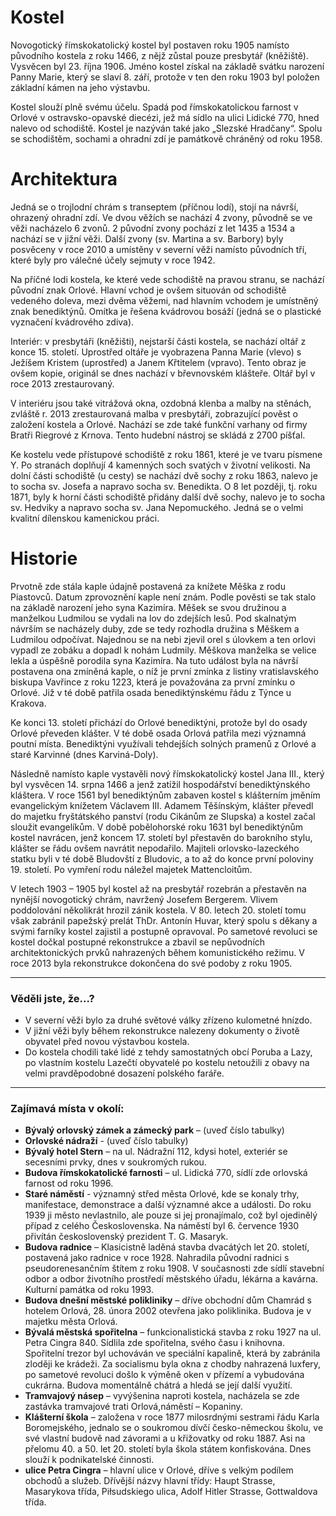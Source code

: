 # Kostel

Novogotický římskokatolický kostel byl postaven roku 1905 namísto původního kostela z roku 1466, z nějž zůstal pouze presbytář (kněžiště). Vysvěcen byl 23. října 1906. Jméno kostel získal na základě svátku narození Panny Marie, který se slaví 8. září, protože v ten den roku 1903 byl položen základní kámen na jeho výstavbu.

Kostel slouží plně svému účelu. Spadá pod římskokatolickou farnost v Orlové v ostravsko-opavské diecézi, jež má sídlo na ulici Lidické 770, hned nalevo od schodiště. Kostel je nazýván také jako „Slezské Hradčany“. Spolu se schodištěm, sochami a ohradní zdí je památkově chráněný od roku 1958.

# Architektura

Jedná se o trojlodní chrám s transeptem (příčnou lodí), stojí na návrší, ohrazený ohradní zdí. Ve dvou věžích se nachází 4 zvony, původně se ve věži nacházelo 6 zvonů. 2 původní zvony pochází z let 1435 a 1534 a nachází se v jižní věži. Další zvony (sv. Martina a sv. Barbory) byly posvěceny v roce 2010 a umístěny v severní věži namísto původních tří, které byly pro válečné účely sejmuty v roce 1942.

Na příčné lodi kostela, ke které vede schodiště na pravou stranu, se nachází původní znak Orlové. Hlavní vchod je ovšem situován od schodiště vedeného doleva, mezi dvěma věžemi, nad hlavním vchodem je umístněný znak benediktýnů. Omítka je řešena kvádrovou bosáží (jedná se o plastické vyznačení kvádrového zdiva).

Interiér: v presbytáři (kněžišti), nejstarší části kostela, se nachází oltář z konce 15. století. Uprostřed oltáře je vyobrazena Panna Marie (vlevo) s Ježíšem Kristem (uprostřed) a Janem Křtitelem (vpravo). Tento obraz je ovšem kopie, originál se dnes nachází v břevnovském klášteře. Oltář byl v roce 2013 zrestaurovaný.

V interiéru jsou také vitrážová okna, ozdobná klenba a malby na stěnách, zvláště r. 2013 zrestaurovaná malba v presbytáři, zobrazující pověst o založení kostela a Orlové. Nachází se zde také funkční varhany od firmy Bratři Riegrové z Krnova. Tento hudební nástroj se skládá z 2700 píšťal.

Ke kostelu vede přístupové schodiště z roku 1861, které je ve tvaru písmene Y. Po stranách doplňují 4 kamenných soch svatých v životní velikosti. Na dolní části schodiště (u cesty) se nachází dvě sochy z roku 1863, nalevo je to socha sv. Josefa a napravo socha sv. Benedikta. O 8 let později, tj. roku 1871, byly k horní části schodiště přidány další dvě sochy, nalevo je to socha sv. Hedviky a napravo socha sv. Jana Nepomuckého. Jedná se o velmi kvalitní dílenskou kamenickou práci.

# Historie

Prvotně zde stála kaple údajně postavená za knížete Měška z rodu Piastovců. Datum zprovoznění kaple není znám. Podle pověsti se tak stalo na základě narození jeho syna Kazimíra. Měšek se svou družinou a manželkou Ludmilou se vydali na lov do zdejších lesů. Pod skalnatým návrším se nacházely duby, zde se tedy rozhodla družina s Měškem a Ludmilou odpočívat. Najednou se na nebi zjevil orel s úlovkem a ten orlovi vypadl ze zobáku a dopadl k nohám Ludmily. Měškova manželka se velice lekla a úspěšně porodila syna Kazimíra. Na tuto událost byla na návrší postavena ona zmíněná kaple, o níž je první zmínka z listiny vratislavského biskupa Vavřince z roku 1223, která je považována za první
zmínku o Orlové. Již v té době patřila osada benediktýnskému řádu z Týnce u Krakova.

Ke konci 13. století přichází do Orlové benediktýni, protože byl do osady Orlové převeden klášter. V té době osada Orlová patřila mezi významná poutní místa. Benediktýni využívali tehdejších solných pramenů z Orlové a staré Karvinné (dnes Karviná-Doly).

Následně namísto kaple vystavěli nový římskokatolický kostel Jana III., který byl vysvěcen 14. srpna 1466 a jenž zatížil hospodářství benediktýnského kláštera. V roce 1561 byl benediktýnům zabaven kostel s klášterním jměním evangelickým knížetem Václavem III. Adamem Těšínským, klášter převedl do majetku fryštátského panství (rodu Cikánům ze Slupska) a kostel začal sloužit evangelíkům. V době pobělohorské roku 1631 byl benediktýnům kostel navrácen, jenž koncem 17. století byl přestavěn do barokního stylu, klášter se řádu ovšem navrátit nepodařilo. Majiteli orlovsko-lazeckého statku byli v té době Bludovští z Bludovic, a to až do konce první poloviny 19. století. Po vymření rodu náležel majetek Mattencloitům.

V letech 1903 – 1905 byl kostel až na presbytář rozebrán a přestavěn na nynější novogotický chrám, navržený Josefem Bergerem. Vlivem poddolování několikrát hrozil zánik kostela. V 80. letech 20. století tomu však zabránil papežský prelát ThDr. Antonín Huvar, který spolu s děkany a svými farníky kostel zajistil a postupně opravoval. Po sametové revoluci se kostel dočkal postupné rekonstrukce a zbavil se nepůvodních architektonických prvků nahrazených během komunistického režimu. V roce 2013 byla rekonstrukce dokončena do své podoby z roku 1905.

---

### Věděli jste, že...?

- V severní věži bylo za druhé světové války zřízeno kulometné hnízdo.
- V jižní věži byly během rekonstrukce nalezeny dokumenty o životě obyvatel před novou výstavbou kostela.
- Do kostela chodili také lidé z tehdy samostatných obcí Poruba a Lazy, po vlastním kostelu Lazečtí obyvatelé po kostelu netoužili z obavy na velmi pravděpodobné dosazení polského faráře.

---

### Zajímavá místa v okolí:

- **Bývalý orlovský zámek a zámecký park** – (uveď číslo tabulky)
- **Orlovské nádraží** - (uveď číslo tabulky)
- **Bývalý hotel Stern** – na ul. Nádražní 112, kdysi hotel, exteriér se secesními prvky, dnes v soukromých rukou.
- **Budova římskokatolické farnosti** – ul. Lidická 770, sídlí zde orlovská farnost od roku 1996.
- **Staré náměstí** - významný střed města Orlové, kde se konaly trhy, manifestace, demonstrace a další významné akce a události. Do roku 1939 ji město nevlastnilo, ale pouze si jej pronajímalo, což byl ojedinělý případ z celého Československa. Na náměstí byl 6. července 1930 přivítán československý prezident T. G. Masaryk.
- **Budova radnice** – Klasicistně laděná stavba dvacátých let 20. století, postavená jako radnice v roce 1928. Nahradila původní radnici s pseudorenesančním štítem z roku 1908. V současnosti zde sídlí stavební odbor a odbor životního prostředí městského úřadu, lékárna a kavárna. Kulturní památka od roku 1993.
- **Budova dnešní městské polikliniky** – dříve obchodní dům Chamrád s hotelem Orlová, 28. února 2002 otevřena jako poliklinika. Budova je v majetku města Orlová.
- **Bývalá městská spořitelna** – funkcionalistická stavba z roku 1927 na ul. Petra Cingra 840. Sídlila zde spořitelna, svého času i knihovna. Spořitelní trezor byl uchováván ve speciální kapalině, která by zabránila zloději ke krádeži. Za socialismu byla okna z chodby nahrazená luxfery, po sametové revoluci došlo k výměně oken v přízemí a vybudována cukrárna. Budova momentálně chátrá a hledá se její další využití.
- **Tramvajový násep** – vyvýšenina naproti kostela, nacházela se zde zastávka tramvajové trati Orlová,náměstí – Kopaniny.
- **Klášterní škola** – založena v roce 1877 milosrdnými sestrami řádu Karla Boromejského, jednalo se o soukromou dívčí česko-německou školu, ve své vlastní budově nad závorami a u křižovatky od roku 1887. Asi na přelomu 40. a 50. let 20. století byla škola státem konfiskována. Dnes slouží k podnikatelské činnosti.
- **ulice Petra Cingra** – hlavní ulice v Orlové, dříve s velkým podílem obchodů a služeb. Dřívější názvy hlavní třídy: Haupt Strasse, Masarykova třída, Piłsudskiego ulica, Adolf Hitler Strasse, Gottwaldova třída.
